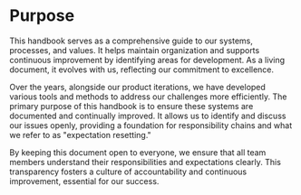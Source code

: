 # Purpose

This handbook serves as a comprehensive guide to our systems, processes, and values. It helps maintain organization and supports continuous improvement by identifying areas for development. As a living document, it evolves with us, reflecting our commitment to excellence.

Over the years, alongside our product iterations, we have developed various tools and methods to address our challenges more efficiently. The primary purpose of this handbook is to ensure these systems are documented and continually improved. It allows us to identify and discuss our issues openly, providing a foundation for responsibility chains and what we refer to as "expectation resetting."

By keeping this document open to everyone, we ensure that all team members understand their responsibilities and expectations clearly. This transparency fosters a culture of accountability and continuous improvement, essential for our success.

